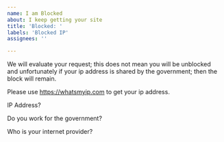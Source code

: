 ```yaml
---
name: I am Blocked
about: I keep getting your site
title: 'Blocked: '
labels: 'Blocked IP'
assignees: ''

---
```


We will evaluate your request; this does not mean you will be unblocked and unfortunately if your ip address is shared by the government; then the block will remain.  

Please use https://whatsmyip.com to get your ip address.

IP Address?

Do you work for the government?

Who is your internet provider?
